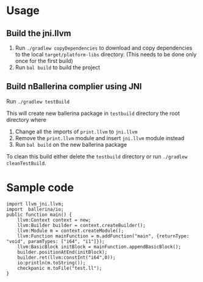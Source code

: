 # Usage
## Build the jni.llvm
1. Run `./gradlew copyDependencies` to download and copy dependencies to the local `target/platform-libs` directory. (This needs to be done only once for the first build)
2. Run `bal build` to build the project

## Build nBallerina complier using JNI
Run `./gradlew testBuild`

This will create new ballerina package in `testbuild` directory the root directory where
1. Change all the imports of `print.llvm` to `jni.llvm`
2. Remove the `print.llvm` module and insert `jni.llvm` module instead
3. Run `bal build` on the new ballerina package

To clean this build either delete the `testbuild` directory or run `./gradlew cleanTestBuild`.
# Sample code
```
import llvm_jni.llvm;
import  ballerina/io;
public function main() {
    llvm:Context context = new;
    llvm:Builder builder = context.createBuilder();
    llvm:Module m = context.createModule();
    llvm:Function mainFunction = m.addFunction("main", {returnType: "void", paramTypes: ["i64", "i1"]});
    llvm:BasicBlock initBlock = mainFunction.appendBasicBlock();
    builder.positionAtEnd(initBlock);
    builder.ret(llvm:constInt("i64",0));
    io:println(m.toString());
    checkpanic m.toFile("test.ll");
}
```
